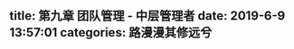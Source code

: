 title: 第九章 团队管理 - 中层管理者
date: 2019-6-9 13:57:01
categories: 路漫漫其修远兮
---
<!--

# 开篇 #

　　随著组织工作的复杂性日益增多，很多工作实难靠个人独立完成，必须有赖于团队合作才能发挥力量。而一旦有团队，那就还得有一个团队的头目，否则一盘散沙很难产生` 1+1>2 `的收益，团队的头目负责管理团队各项事物并对结果负责。

　　本文会介绍一些团队管理初级经验，帮助有需求的朋友度过从一线工作者到管理工作的初期阶段。另外，团队管理基础在于团队，其成员可从2至25人之间，理想上少于10人较佳。

# 第一节 角色认知 建立信任 #

## 角色转变 ##

<br>　　假设有这么一种场景：现在有一场数独游戏比赛，所有人被分到四个组中，每个组10个人，每个人发一张题目卡（所有人的题目都一样），卡上有12道题，每道题会有若干个空格需要填入数字（取值范围是1~9），每填对一个数字得一分，大家要在三分钟内作答，时间到了之后汇总团队的积分，进行排名。

　　由于时间上做了三分钟限制，所以普通人的第一选择是赶紧开做，尽可能的做对，好拿高分。
　　但是最终的结果却是，认真做题的那些组都输了。
　　因为有一个组是这么安排的：
>听到规则之后，在游戏开始前，他们花了不到一分钟时间拆解问题，得到了如下信息：
 第一，组内的人水平参差不齐，答题数独有快有慢，有的甚至没玩过数独，所以正经做题难以得高分。
 第二，既然只要答对一个数字就能得分，那就不用认真答，将题目中的所有空格中都填相同的数字，比如1，那就保证每个人每道题都能至少得一分，12道题就是12分。
 第三，安排一个人倒计时，关注时间进度。

<br>　　其实这个案例本身是想让大家认识到：
>第一，如果你是一个执行者，那么在时间紧迫的情况下，会暴露自己的本性，习惯性的靠自己。
第二，遇到问题，应该先去拆解问题，而不是立刻动手。

　　所以，想成为一个合格的管理者，第一步要做到的就是心理角色的转变，从一个执行者转为一个管理者。
　　总结一下就是：个人贡献者习惯性自己打输出，而领导者要做的则是，问题拆解、人员分工、质量检测等等。

## 取得信任 ##

　　取得信任指的是取得下属的信任，如果做不到这一点，那上下级之间友好相处的气氛，以及工作上配合默契就都无从谈起。
　　那么，怎样如何才能赢得下属的信任呢？
　　其实市面上的各类书籍已经网络上的文章其实已经说的很全面了，本小结就来一一介绍它们。

<br>　　**1、关注下属的利益**

　　大家可能都看过《亮剑》这部电视剧，李云龙之所以能够带领独立团打赢那么多的胜仗，就是因为他的心中始终装着自己弟兄们的利益。所以，我们作为一个组织的负责人必须时刻装着自己下属的利益。那么我们下属的利益包括哪些呢？

    -  为下属提供能够胜任、展示能力的工作平台； 
    -  为下属提供未来升职的平台； 
    -  要为你的下属提供加薪的机遇； 
    -  帮助你的下属赢得自尊；

　　如果你不去考虑下属的这四个方面，你仅仅是靠行政命令去做工作；那么，你永远不可能达到你组织所制定的目标，永远不可能取得下属对你的信任。

<br>　　**2、言行一致**

　　所有的管理者都有不同的一面：有和蔼的、有严厉的、有喜欢西装革履的、有不修边幅的。但把所有优秀的管理者都研究以后，发现他们之所以能成为优秀的管理者，都具有一个共同的特点：“言行一致、表里如一、公平正直”。
　　对下属要谨言慎行，但同时要言行一致，伪君子永远是不可能成为优秀的管理者的。

<br>　　**3、拥抱反馈**

　　作为一个管理者必须要支持和鼓励下属有不同的意见，因为任何一个优秀的管理者都不会去刻意的证实自己的观点是正确的，而是会把自己的观点阐述出来和大家一起讨论。
　　不要认为别人给你提意见就是在给你唱反调，不要认为给你提意见的人就是个不好管理的人；因为，我们只有在异议中才能发现工作中的不足，才能在异意发现自己对事情观点的偏颇，然后才能在改进中让我们的工作有所提升。
　　具体来讲，要做到如下三点：
>没有反馈时，主动寻求他人反馈
接到反馈时，表现谦虚的态度，如果反馈合理，应该敞开心胸接纳
最后不论反馈是否合理都要感谢反馈者，如果合理则应用该反馈

<br>　　**4、启导他人**

　　我们先来看一下启导是什么意思：

>启导就是启导者基于被启导人的才智与专长，去为被启导人指引未来前进的方向。
那些年长的、智慧的启导者将他们的才智、人生经验传递给被启导者。

　　也就是说，任何领导者都能担负起启导者的角色，为他人提供建议，助他人成长。

　　一个管理者如果能真正的鼓励自己的下属超越自己，也许你的下属永远也超越不了你。他或许在业务技能上、文化修养上超过你，但是他在心态上永远是超不过你的；因为随着职务的越高，对心态的要求也会越高。

<br>　　**5、其它**

　　当然还有一些比较常见的注意事项：

>1、对于技术性岗位，领导者要保证自己有超强的专业能力。
2、不抢下属功劳，将荣誉归还给真正做事的人。这样才能够迅速获得追随者的信任、忠诚、激情和能量。

　　总而言之，作为组织的管理者，必须打造组织内互信的氛围，一个管理者，最怕的是你的下属对你出现信任危机。“信任”是所有组织中的情感粘合剂，“信任”将管理和追随者紧紧的连接在一起，它不是用交易或命令就能够获得的。

## 高效沟通 ##

<br>**本节参考阅读：**
- [如何取得下属的信任](http://www.ceconline.com/leadership/ma/8800055708/01/) 


# 第二节 建立超卓团队 #

　　在工作制定、下达的时候，你是一个管理，下属是你的追随者；当你的工作开始进展的时候，你就从一个管理者变成了一个服务性的人员；你现在需要做的事就是为这个工作的顺利开展，去配合你的下属做好服务性工作，充当一个仆从的角色。作为一个管理者，要勇于成为下属的仆从，应该清晰的明白，你在什么时候是领导，什么时候是仆从。


-->

